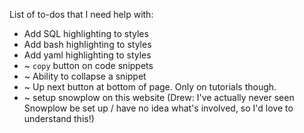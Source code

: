 List of to-dos that I need help with:
* Add SQL highlighting to styles
* Add bash highlighting to styles
* Add yaml highlighting to styles
* ~ `copy` button on code snippets
* ~ Ability to collapse a snippet
* ~ Up next button at bottom of page. Only on tutorials though.
* ~ setup snowplow on this website (Drew: I've actually never seen Snowplow be
set up / have no idea what's involved, so I'd love to understand this!)
